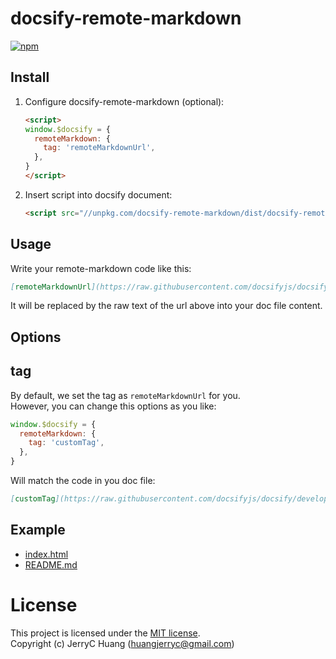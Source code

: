 # docsify-remote-markdown
[![npm](https://img.shields.io/npm/v/docsify-remote-markdown.svg?style=flat-square)](https://www.npmjs.com/package/docsify-remote-markdown)

## Install
1. Configure docsify-remote-markdown (optional):

    ```html
    <script>
    window.$docsify = {
      remoteMarkdown: {
        tag: 'remoteMarkdownUrl',
      },
    }
    </script>
    ```

2. Insert script into docsify document:

    ```html
    <script src="//unpkg.com/docsify-remote-markdown/dist/docsify-remote-markdown.min.js"></script>
    ```


## Usage
Write your remote-markdown code like this:

```markdown
[remoteMarkdownUrl](https://raw.githubusercontent.com/docsifyjs/docsify/develop/README.md)
```

It will be replaced by the raw text of the url above into your doc file content.

## Options
## tag
By default, we set the tag as `remoteMarkdownUrl` for you.    
However, you can change this options as you like:

```javascript
window.$docsify = {
  remoteMarkdown: {
    tag: 'customTag',
  },
}
```

Will match the code in you doc file: 

```markdown
[customTag](https://raw.githubusercontent.com/docsifyjs/docsify/develop/README.md)
```

## Example
- [index.html](example/index.html)
- [README.md](https://raw.githubusercontent.com/jerryc8080/docsify-remote-markdown/master/example/README.md)

# License
This project is licensed under the [MIT license](LICENSE).    
Copyright (c) JerryC Huang (huangjerryc@gmail.com)